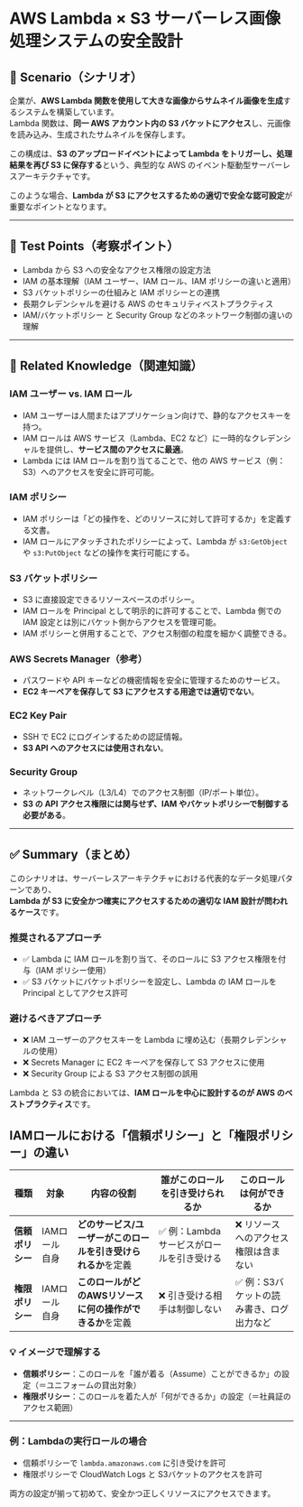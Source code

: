 # AWS Lambda × S3 サーバーレス画像処理システムの安全設計

## 📘 Scenario（シナリオ）

企業が、**AWS Lambda 関数を使用して大きな画像からサムネイル画像を生成**するシステムを構築しています。  
Lambda 関数は、**同一 AWS アカウント内の S3 バケットにアクセス**し、元画像を読み込み、生成されたサムネイルを保存します。

この構成は、**S3 のアップロードイベントによって Lambda をトリガーし、処理結果を再び S3 に保存する**という、典型的な AWS のイベント駆動型サーバーレスアーキテクチャです。

このような場合、**Lambda が S3 にアクセスするための適切で安全な認可設定**が重要なポイントとなります。

---

## 🎯 Test Points（考察ポイント）

- Lambda から S3 への安全なアクセス権限の設定方法
- IAM の基本理解（IAM ユーザー、IAM ロール、IAM ポリシーの違いと適用）
- S3 バケットポリシーの仕組みと IAM ポリシーとの連携
- 長期クレデンシャルを避ける AWS のセキュリティベストプラクティス
- IAM/バケットポリシー と Security Group などのネットワーク制御の違いの理解

---

## 🧠 Related Knowledge（関連知識）

### IAM ユーザー vs. IAM ロール

- IAM ユーザーは人間またはアプリケーション向けで、静的なアクセスキーを持つ。
- IAM ロールは AWS サービス（Lambda、EC2 など）に一時的なクレデンシャルを提供し、**サービス間のアクセスに最適**。
- Lambda には IAM ロールを割り当てることで、他の AWS サービス（例：S3）へのアクセスを安全に許可可能。

### IAM ポリシー

- IAM ポリシーは「どの操作を、どのリソースに対して許可するか」を定義する文書。
- IAM ロールにアタッチされたポリシーによって、Lambda が `s3:GetObject` や `s3:PutObject` などの操作を実行可能にする。

### S3 バケットポリシー

- S3 に直接設定できるリソースベースのポリシー。
- IAM ロールを Principal として明示的に許可することで、Lambda 側での IAM 設定とは別にバケット側からアクセスを管理可能。
- IAM ポリシーと併用することで、アクセス制御の粒度を細かく調整できる。

### AWS Secrets Manager（参考）

- パスワードや API キーなどの機密情報を安全に管理するためのサービス。
- **EC2 キーペアを保存して S3 にアクセスする用途では適切でない**。

### EC2 Key Pair

- SSH で EC2 にログインするための認証情報。
- **S3 API へのアクセスには使用されない**。

### Security Group

- ネットワークレベル（L3/L4）でのアクセス制御（IP/ポート単位）。
- **S3 の API アクセス権限には関与せず、IAM やバケットポリシーで制御する必要がある**。

---

## ✅ Summary（まとめ）

このシナリオは、サーバーレスアーキテクチャにおける代表的なデータ処理パターンであり、  
**Lambda が S3 に安全かつ確実にアクセスするための適切な IAM 設計が問われるケース**です。

### 推奨されるアプローチ

- ✅ Lambda に IAM ロールを割り当て、そのロールに S3 アクセス権限を付与（IAM ポリシー使用）
- ✅ S3 バケットにバケットポリシーを設定し、Lambda の IAM ロールを Principal としてアクセス許可

### 避けるべきアプローチ

- ❌ IAM ユーザーのアクセスキーを Lambda に埋め込む（長期クレデンシャルの使用）
- ❌ Secrets Manager に EC2 キーペアを保存して S3 アクセスに使用
- ❌ Security Group による S3 アクセス制御の誤用

Lambda と S3 の統合においては、**IAM ロールを中心に設計するのが AWS のベストプラクティス**です。


## IAMロールにおける「信頼ポリシー」と「権限ポリシー」の違い

| 種類             | 対象             | 内容の役割                                      | 誰がこのロールを引き受けられるか       | このロールは何ができるか               |
|------------------|------------------|--------------------------------------------------|----------------------------------------|----------------------------------------|
| **信頼ポリシー** | IAMロール自身     | **どのサービス/ユーザーがこのロールを引き受けられるか**を定義 | ✅ 例：Lambdaサービスがロールを引き受ける | ❌ リソースへのアクセス権限は含まない     |
| **権限ポリシー** | IAMロール自身     | **このロールがどのAWSリソースに何の操作ができるか**を定義     | ❌ 引き受ける相手は制御しない             | ✅ 例：S3バケットの読み書き、ログ出力など |

### 💡 イメージで理解する

- **信頼ポリシー**：このロールを「誰が着る（Assume）ことができるか」の設定（＝ユニフォームの貸出対象）
- **権限ポリシー**：このロールを着た人が「何ができるか」の設定（＝社員証のアクセス範囲）

---

### 例：Lambdaの実行ロールの場合

- 信頼ポリシーで `lambda.amazonaws.com` に引き受けを許可
- 権限ポリシーで CloudWatch Logs と S3バケットのアクセスを許可

両方の設定が揃って初めて、安全かつ正しくリソースにアクセスできます。
